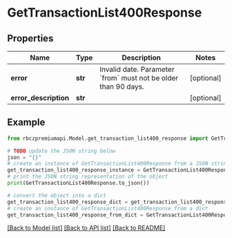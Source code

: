 # GetTransactionList400Response


## Properties

Name | Type | Description | Notes
------------ | ------------- | ------------- | -------------
**error** | **str** | Invalid date. Parameter &#x60;from&#x60; must not be older than 90 days. | [optional] 
**error_description** | **str** |  | [optional] 

## Example

```python
from rbczpremiumapi.Model.get_transaction_list400_response import GetTransactionList400Response

# TODO update the JSON string below
json = "{}"
# create an instance of GetTransactionList400Response from a JSON string
get_transaction_list400_response_instance = GetTransactionList400Response.from_json(json)
# print the JSON string representation of the object
print(GetTransactionList400Response.to_json())

# convert the object into a dict
get_transaction_list400_response_dict = get_transaction_list400_response_instance.to_dict()
# create an instance of GetTransactionList400Response from a dict
get_transaction_list400_response_from_dict = GetTransactionList400Response.from_dict(get_transaction_list400_response_dict)
```
[[Back to Model list]](../README.md#documentation-for-models) [[Back to API list]](../README.md#documentation-for-api-endpoints) [[Back to README]](../README.md)


